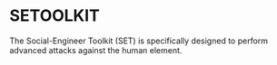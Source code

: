 # SETOOLKIT
The Social-Engineer Toolkit (SET) is specifically designed to perform advanced attacks against the human element. 
